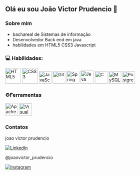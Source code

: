 ## Olá eu sou João Victor Prudencio 👋


### Sobre mim

* bachareal de Sistemas de informação
* Desenvolvedor Back end em java
* habilidades em HTML5 CSS3 Javascript
  

### 💻 Habilidades:
<div style="display: inline_block">
 
  
  <a href="https://www.w3.org/TR/html5/" title="HML5"><img src="https://github.com/get-icon/geticon/raw/master/icons/html-5.svg" alt="HTML5" width="50px" height="50px"></a>
  <a href="https://www.w3.org/TR/CSS/" title="CSS3"><img src="https://github.com/get-icon/geticon/raw/master/icons/css-3.svg" alt="CSS3" width="50px" height="50px"></a>
  <a href="https://developer.mozilla.org/en-US/docs/Web/JavaScript" title="JavaScript"><img src="https://github.com/get-icon/geticon/raw/master/icons/javascript.svg" alt="JavaScript" width="40px" height="40px"></a>
  <a href="https://git-scm.com/" title="Git"><img src="https://github.com/get-icon/geticon/raw/master/icons/git-icon.svg" alt="Git" width="40px" height="40px"></a>
  <a href="https://spring.io/" title="Spring"><img src="https://github.com/get-icon/geticon/raw/master/icons/spring.svg" alt="Spring" width="41px" height="41px"></a>
  <a href="https://www.java.com/" title="Java"><img src="https://github.com/get-icon/geticon/raw/master/icons/java.svg" alt="Java" width="42px" height="42px"></a>
  <a href="https://en.wikipedia.org/wiki/C_(programming_language)" title="C"><img src="https://github.com/get-icon/geticon/raw/master/icons/c.svg" alt="C" width="40px" height="40px"></a>
  <a href="https://dev.mysql.com/" title="MySQL"><img src="https://github.com/get-icon/geticon/raw/master/icons/mysql.svg" alt="MySQL" width="40px" height="40px"></a>
  <a href="https://www.postgresql.org/" title="PostgreSQL"><img src="https://github.com/get-icon/geticon/raw/master/icons/postgresql.svg" alt="PostgreSQL" width="40px" height="40px"></a>
</div>

### ⚙️Ferramentas

<div style="display: inline_block">

   <a href="https://www.apache.org/" title="Apache"><img src="https://github.com/get-icon/geticon/raw/master/icons/apache.svg" alt="Apache" width="41px" height="41px"></a>
  <a href="https://code.visualstudio.com/" title="Visual Studio Code"><img src="https://github.com/get-icon/geticon/raw/master/icons/visual-studio-code.svg" alt="Visual Studio Code" width="40px" height="40px"></a>
</div>

### Contatos
<div>joao victor prudencio</div>

<a href="https://www.linkedin.com/in/joão-victor-prudencio">![LinkedIn](https://img.shields.io/badge/linkedin-%230077B5.svg?style=for-the-badge&logo=linkedin&logoColor=white)</a>

<div>@joaovictor_prudencio</div>

<a href="https://www.instagram.com/joao_victorprudencio/">![Instagram](https://img.shields.io/badge/Instagram-%23E4405F.svg?style=for-the-badge&logo=Instagram&logoColor=white)</a>

